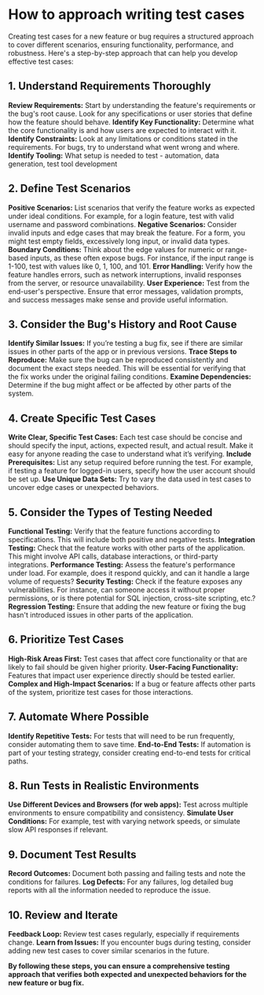 # How to approach writing test cases
Creating test cases for a new feature or bug requires a structured approach to cover different scenarios, ensuring functionality, performance, and robustness. Here's a step-by-step approach that can help you develop effective test cases:

## 1. Understand Requirements Thoroughly
   **Review Requirements:** Start by understanding the feature's requirements or the bug's root cause. Look for any specifications or user stories that define how the feature should behave.
   **Identify Key Functionality:** Determine what the core functionality is and how users are expected to interact with it.
   **Identify Constraints:** Look at any limitations or conditions stated in the requirements. For bugs, try to understand what went wrong and where.
   **Identify Tooling:** What setup is needed to test - automation, data generation, test tool development

## 2. Define Test Scenarios
   **Positive Scenarios:** List scenarios that verify the feature works as expected under ideal conditions. For example, for a login feature, test with valid username and password combinations.
   **Negative Scenarios:** Consider invalid inputs and edge cases that may break the feature. For a form, you might test empty fields, excessively long input, or invalid data types.
   **Boundary Conditions:** Think about the edge values for numeric or range-based inputs, as these often expose bugs. For instance, if the input range is 1-100, test with values like 0, 1, 100, and 101.
   **Error Handling:** Verify how the feature handles errors, such as network interruptions, invalid responses from the server, or resource unavailability.
   **User Experience:** Test from the end-user's perspective. Ensure that error messages, validation prompts, and success messages make sense and provide useful information.

## 3. Consider the Bug's History and Root Cause
   **Identify Similar Issues:** If you’re testing a bug fix, see if there are similar issues in other parts of the app or in previous versions.
   **Trace Steps to Reproduce:** Make sure the bug can be reproduced consistently and document the exact steps needed. This will be essential for verifying that the fix works under the original failing conditions.
   **Examine Dependencies:** Determine if the bug might affect or be affected by other parts of the system.

## 4. Create Specific Test Cases
   **Write Clear, Specific Test Cases:** Each test case should be concise and should specify the input, actions, expected result, and actual result. Make it easy for anyone reading the case to understand what it’s verifying.
   **Include Prerequisites:** List any setup required before running the test. For example, if testing a feature for logged-in users, specify how the user account should be set up.
   **Use Unique Data Sets:** Try to vary the data used in test cases to uncover edge cases or unexpected behaviors.

## 5. Consider the Types of Testing Needed
   **Functional Testing:** Verify that the feature functions according to specifications. This will include both positive and negative tests.
   **Integration Testing:** Check that the feature works with other parts of the application. This might involve API calls, database interactions, or third-party integrations.
   **Performance Testing:** Assess the feature's performance under load. For example, does it respond quickly, and can it handle a large volume of requests?
   **Security Testing:** Check if the feature exposes any vulnerabilities. For instance, can someone access it without proper permissions, or is there potential for SQL injection, cross-site scripting, etc.?
   **Regression Testing:** Ensure that adding the new feature or fixing the bug hasn't introduced issues in other parts of the application.

## 6. Prioritize Test Cases
   **High-Risk Areas First:** Test cases that affect core functionality or that are likely to fail should be given higher priority.
   **User-Facing Functionality:** Features that impact user experience directly should be tested earlier.
   **Complex and High-Impact Scenarios:** If a bug or feature affects other parts of the system, prioritize test cases for those interactions.

## 7. Automate Where Possible
   **Identify Repetitive Tests:** For tests that will need to be run frequently, consider automating them to save time.
   **End-to-End Tests:** If automation is part of your testing strategy, consider creating end-to-end tests for critical paths.

## 8. Run Tests in Realistic Environments
   **Use Different Devices and Browsers (for web apps):** Test across multiple environments to ensure compatibility and consistency.
   **Simulate User Conditions:** For example, test with varying network speeds, or simulate slow API responses if relevant.

## 9. Document Test Results
   **Record Outcomes:** Document both passing and failing tests and note the conditions for failures.
   **Log Defects:** For any failures, log detailed bug reports with all the information needed to reproduce the issue.

## 10. Review and Iterate
   **Feedback Loop:** Review test cases regularly, especially if requirements change.
   **Learn from Issues:** If you encounter bugs during testing, consider adding new test cases to cover similar scenarios in the future.


**By following these steps, you can ensure a comprehensive testing approach that verifies both expected and unexpected behaviors for the new feature or bug fix.**
